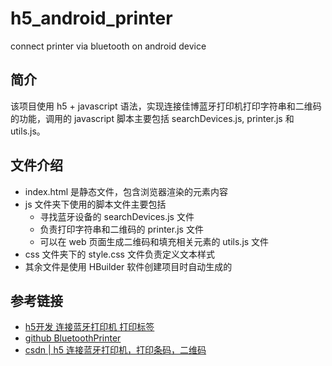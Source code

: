 # h5_android_printer
 connect printer via bluetooth on android device
## 简介
该项目使用 h5 + javascript 语法，实现连接佳博蓝牙打印机打印字符串和二维码的功能，调用的 javascript 脚本主要包括 searchDevices.js, printer.js 和 utils.js。
## 文件介绍
- index.html 是静态文件，包含浏览器渲染的元素内容
- js 文件夹下使用的脚本文件主要包括
    - 寻找蓝牙设备的 searchDevices.js 文件
    - 负责打印字符串和二维码的 printer.js 文件
    - 可以在 web 页面生成二维码和填充相关元素的 utils.js 文件
- css 文件夹下的 style.css 文件负责定义文本样式
- 其余文件是使用 HBuilder 软件创建项目时自动生成的
## 参考链接
- [h5开发 连接蓝牙打印机 打印标签](https://www.cnblogs.com/pingfanren/p/11532854.html)
- [github BluetoothPrinter](https://github.com/qihang666/BluetoothPrinter)
- [csdn | h5 连接蓝牙打印机，打印条码，二维码](https://blog.csdn.net/u011298872/article/details/112695272)